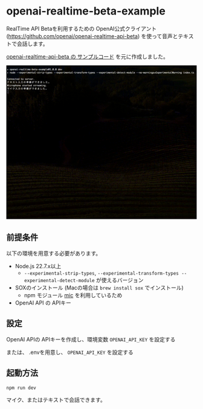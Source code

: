 # openai-realtime-beta-example

RealTime API Betaを利用するための OpenAI公式クライアント(https://github.com/openai/openai-realtime-api-beta) を使って音声とテキストで会話します。

[openai-realtime-api-beta の サンプルコード](https://github.com/openai/openai-realtime-api-beta/blob/a5cb94824f625423858ebacb9f769226ca98945f/examples/node_devenv.mjs) を元に作成しました。


![動作サンプル](./openai_realtime_api_beta_example.gif)

## 前提条件

以下の環境を用意する必要があります。

- Node.js 22.7.x以上
    - `--experimental-strip-types`, `--experimental-transform-types --experimental-detect-module` が使えるバージョン
- SOXのインストール (Macの場合は `brew install sox` でインストール)
    - npm モジュール [mic](https://www.npmjs.com/package/mic) を利用しているため
- OpenAI API の APIキー

## 設定

OpenAI APIの APIキーを作成し、環境変数 `OPENAI_API_KEY` を設定する

または、 .envを用意し、 `OPENAI_API_KEY` を設定する

## 起動方法

```
npm run dev
```

マイク、またはテキストで会話できます。
